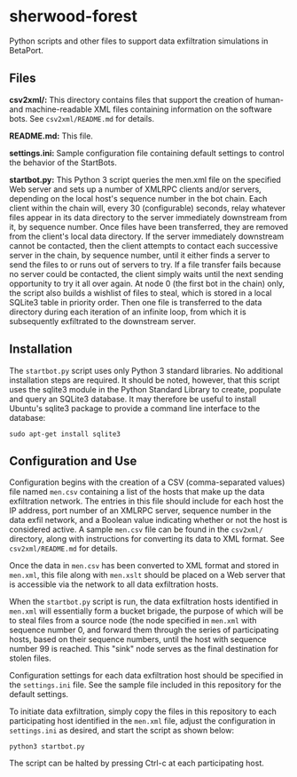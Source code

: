 # sherwood-forest

Python scripts and other files to support data exfiltration simulations in BetaPort.

## Files

**csv2xml/:** This directory contains files that support the creation of human- and machine-readable XML files containing information on the software bots. See ```csv2xml/README.md``` for details.

**README.md:** This file.

**settings.ini:** Sample configuration file containing default settings to control the behavior of the StartBots.

**startbot.py:** This Python 3 script queries the men.xml file on the specified Web server and sets up a number of XMLRPC clients and/or servers, depending on the local host's sequence number in the bot chain. Each client within the chain will, every 30 (configurable) seconds, relay whatever files appear in its data directory to the server immediately downstream from it, by sequence number. Once files have been transferred, they are removed from the client's local data directory. If the server immediately downstream cannot be contacted, then the client attempts to contact each successive server in the chain, by sequence number, until it either finds a server to send the files to or runs out of servers to try. If a file transfer fails because no server could be contacted, the client simply waits until the next sending opportunity to try it all over again. At node 0 (the first bot in the chain) only, the script also builds a wishlist of files to steal, which is stored in a local SQLite3 table in priority order. Then one file is transferred to the data directory during each iteration of an infinite loop, from which it is subsequently exfiltrated to the downstream server.



## Installation
The ```startbot.py``` script uses only Python 3 standard libraries. No additional installation steps are required. It should be noted, however, that this script uses the sqlite3 module in the Python Standard Library to create, populate and query an SQLite3 database. It may therefore be useful to install Ubuntu's sqlite3 package to provide a command line interface to the database:
```
sudo apt-get install sqlite3
```

## Configuration and Use
Configuration begins with the creation of a CSV (comma-separated values) file named ```men.csv``` containing a list of the hosts that make up the data exfiltration network. The entries in this file should include for each host the IP address, port number of an XMLRPC server, sequence number in the data exfil network, and a Boolean value indicating whether or not the host is considered active. A sample ```men.csv``` file can be found in the ```csv2xml/``` directory, along with instructions for converting its data to XML format. See ```csv2xml/README.md``` for details.

Once the data in ```men.csv``` has been converted to XML format and stored in ```men.xml```, this file along with ```men.xslt``` should be placed on a Web server that is accessible via the network to all data exfiltration hosts.

When the ```startbot.py``` script is run, the data exfiltration hosts identified in ```men.xml``` will essentially form a bucket brigade, the purpose of which will be to steal files from a source node (the node specified in ```men.xml``` with sequence number 0, and forward them through the series of participating hosts, based on their sequence numbers, until the host with sequence number 99 is reached. This "sink" node serves as the final destination for stolen files.

Configuration settings for each data exfiltration host should be specified in the ```settings.ini``` file. See the sample file included in this repository for the default settings.

To initiate data exfiltration, simply copy the files in this repository to each participating host identified in the ```men.xml``` file, adjust the configuration in ```settings.ini``` as desired, and start the script as shown below:
```
python3 startbot.py
```
The script can be halted by pressing Ctrl-c at each participating host.
